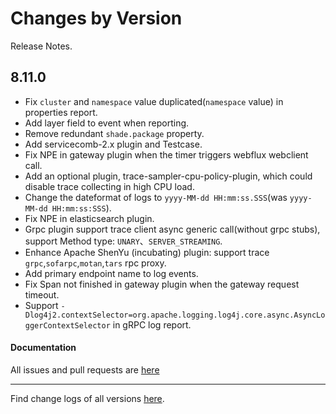 Changes by Version
==================
Release Notes.

8.11.0
------------------

* Fix `cluster` and `namespace` value duplicated(`namespace` value) in properties report.
* Add layer field to event when reporting.
* Remove redundant `shade.package` property.
* Add servicecomb-2.x plugin and Testcase.
* Fix NPE in gateway plugin when the timer triggers webflux webclient call.
* Add an optional plugin, trace-sampler-cpu-policy-plugin, which could disable trace collecting in high CPU load.
* Change the dateformat of logs to `yyyy-MM-dd HH:mm:ss.SSS`(was `yyyy-MM-dd HH:mm:ss:SSS`).
* Fix NPE in elasticsearch plugin.
* Grpc plugin support trace client async generic call(without grpc stubs), support Method type: `UNARY`、`SERVER_STREAMING`.
* Enhance Apache ShenYu (incubating) plugin: support trace `grpc`,`sofarpc`,`motan`,`tars` rpc proxy.
* Add primary endpoint name to log events.
* Fix Span not finished in gateway plugin when the gateway request timeout.
* Support `-Dlog4j2.contextSelector=org.apache.logging.log4j.core.async.AsyncLoggerContextSelector` in gRPC log report.

#### Documentation


All issues and pull requests are [here](https://github.com/apache/skywalking/milestone/130?closed=1)

------------------
Find change logs of all versions [here](changes).

